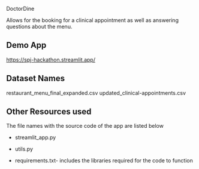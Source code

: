 DoctorDine


Allows for the booking for a clinical appointment as well as answering questions about the menu.

## Demo App

https://spj-hackathon.streamlit.app/

## Dataset Names
restaurant_menu_final_expanded.csv
updated_clinical-appointments.csv


## Other Resources used

The file names with the source code of the app are listed below
- streamlit_app.py
- utils.py

- requirements.txt- includes the libraries required for the code to function
